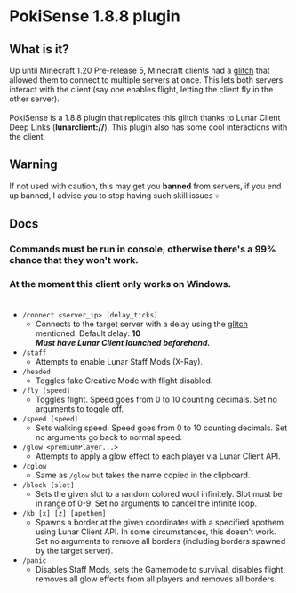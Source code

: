 # PokiSense 1.8.8 plugin
## What is it?
Up until Minecraft 1.20 Pre-release 5, Minecraft clients had a [glitch](https://bugs.mojang.com/browse/MC-74984) that allowed them to connect to multiple servers at once.
This lets both servers interact with the client (say one enables flight, letting the client fly in the other server).<br><br>
PokiSense is a 1.8.8 plugin that replicates this glitch thanks to Lunar Client Deep Links (**lunarclient://**).
This plugin also has some cool interactions with the client.

## Warning
If not used with caution, this may get you **banned** from servers, if you end up banned, I advise you to stop having such skill issues 💀

## Docs
### Commands must be run in console, otherwise there's a 99% chance that they won't work.
### At the moment this client only works on Windows.<br><br>

- `/connect <server_ip> [delay_ticks]`
  - Connects to the target server with a delay using the [glitch](https://bugs.mojang.com/browse/MC-74984) mentioned. Default delay: **10**<br>
  _**Must have Lunar Client launched beforehand.**_
- `/staff`
  - Attempts to enable Lunar Staff Mods (X-Ray).
- `/headed`
  - Toggles fake Creative Mode with flight disabled.
- `/fly [speed]`
  - Toggles flight. Speed goes from 0 to 10 counting decimals. Set no arguments to toggle off.
- `/speed [speed]`
  - Sets walking speed. Speed goes from 0 to 10 counting decimals. Set no arguments go back to normal speed.
- `/glow <premiumPlayer...>`
  - Attempts to apply a glow effect to each player via Lunar Client API.
- `/cglow`
  - Same as `/glow` but takes the name copied in the clipboard.
- `/block [slot]`
  - Sets the given slot to a random colored wool infinitely. Slot must be in range of 0-9. Set no arguments to cancel the infinite loop.
- `/kb [x] [z] [apothem]`
  - Spawns a border at the given coordinates with a specified apothem using Lunar Client API. In some circumstances, this doesn't work. Set no arguments to remove all borders (including borders spawned by the target server).
- `/panic`
  - Disables Staff Mods, sets the Gamemode to survival, disables flight, removes all glow effects from all players and removes all borders.